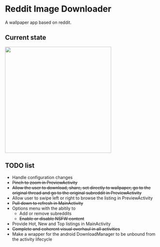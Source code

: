 # Reddit Image Downloader

A wallpaper app based on reddit.

## Current state

<img src="/screenshots/mobizen_20170902_015030.gif" width="350">

## TODO list

 - Handle configuration changes
 - ~~Pinch to zoom in PreviewActivity~~
 - ~~Allow the user to download, share, set directly to wallpaper, go to the original thread and go to the original subreddit in PreviewActivity~~
 - Allow user to swipe left or right to browse the listing in PreviewActivity
 - ~~Pull down to refresh in MainActivity~~
 - Options menu with the abitily to
    - Add or remove subreddits
    - ~~Enable or disable NSFW content~~
 - Provide Hot, New and Top listings in MainActivity
 - ~~Complete and coherent visual overhaul in all activities~~
 - Make a wrapper for the android DownloadManager to be unbound from the activity lifecycle
 
